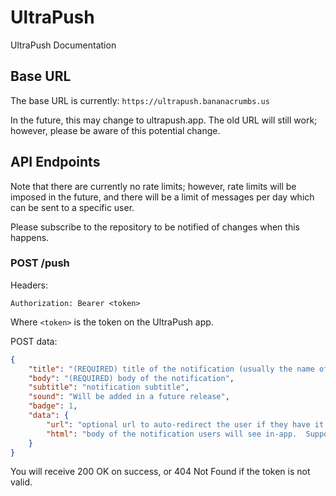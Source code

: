 # UltraPush
UltraPush Documentation

## Base URL
The base URL is currently:
`https://ultrapush.bananacrumbs.us`

In the future, this may change to ultrapush.app.  The old URL will still work; however, please be aware of this potential change.

## API Endpoints

Note that there are currently no rate limits; however, rate limits will be imposed in the future, and there will be
a limit of messages per day which can be sent to a specific user.

Please subscribe to the repository to be notified of changes when this happens.

### POST /push

Headers:
```
Authorization: Bearer <token>
```

Where `<token>` is the token on the UltraPush app.

POST data:
```json
{
    "title": "(REQUIRED) title of the notification (usually the name of the app notifying)",
    "body": "(REQUIRED) body of the notification",
    "subtitle": "notification subtitle",
    "sound": "Will be added in a future release",
    "badge": 1,
    "data": {
        "url": "optional url to auto-redirect the user if they have it enabled",
        "html": "body of the notification users will see in-app.  Supports HTML and secure-only connections to images."
    }
}
```

You will receive 200 OK on success, or 404 Not Found if the token is not valid.
